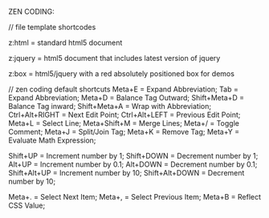 
ZEN CODING:

// file template shortcodes

z:html = standard html5 document

z:jquery = html5 document that includes latest version of jquery

z:box = html5/jquery with a red absolutely positioned box for demos


// zen coding default shortcuts
Meta+E = Expand Abbreviation;
Tab = Expand Abbreviation;
Meta+D = Balance Tag Outward;
Shift+Meta+D = Balance Tag inward;
Shift+Meta+A = Wrap with Abbreviation;
Ctrl+Alt+RIGHT = Next Edit Point;
Ctrl+Alt+LEFT = Previous Edit Point;
Meta+L = Select Line;
Meta+Shift+M = Merge Lines;
Meta+/ = Toggle Comment;
Meta+J = Split/Join Tag;
Meta+K = Remove Tag;
Meta+Y = Evaluate Math Expression;

Shift+UP = Increment number by 1;
Shift+DOWN = Decrement number by 1;
Alt+UP = Increment number by 0.1;
Alt+DOWN = Decrement number by 0.1;
Shift+Alt+UP = Increment number by 10;
Shift+Alt+DOWN = Decrement number by 10;

Meta+. = Select Next Item;
Meta+, = Select Previous Item;
Meta+B = Reflect CSS Value;

